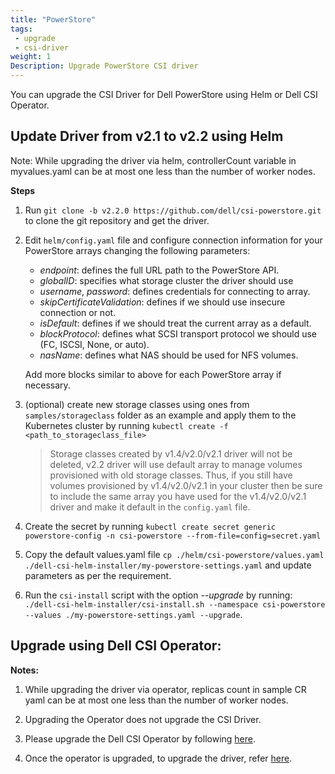 ```yaml
---
title: "PowerStore"
tags:
 - upgrade
 - csi-driver
weight: 1
Description: Upgrade PowerStore CSI driver
---
```


You can upgrade the CSI Driver for Dell PowerStore using Helm or Dell CSI Operator.

## Update Driver from v2.1 to v2.2 using Helm

Note: While upgrading the driver via helm, controllerCount variable in myvalues.yaml can be at most one less than the number of worker nodes.

**Steps**
1. Run `git clone -b v2.2.0 https://github.com/dell/csi-powerstore.git` to clone the git repository and get the driver.
2. Edit `helm/config.yaml` file and configure connection information for your PowerStore arrays changing the following parameters:
    - *endpoint*: defines the full URL path to the PowerStore API.
    - *globalID*: specifies what storage cluster the driver should use  
    - *username*, *password*: defines credentials for connecting to array.
    - *skipCertificateValidation*: defines if we should use insecure connection or not.
    - *isDefault*: defines if we should treat the current array as a default.
    - *blockProtocol*: defines what SCSI transport protocol we should use (FC, ISCSI, None, or auto).
    - *nasName*: defines what NAS should be used for NFS volumes.
    
    Add more blocks similar to above for each PowerStore array if necessary. 
3. (optional) create new storage classes using ones from `samples/storageclass` folder as an example and apply them to the Kubernetes cluster by running `kubectl create -f <path_to_storageclass_file>`
    >Storage classes created by v1.4/v2.0/v2.1 driver will not be deleted, v2.2 driver will use default array to manage volumes provisioned with old storage classes. Thus, if you still have volumes provisioned by v1.4/v2.0/v2.1 in your cluster then be sure to include the same array you have used for the v1.4/v2.0/v2.1 driver and make it default in the `config.yaml` file.
4. Create the secret by running ```kubectl create secret generic powerstore-config -n csi-powerstore --from-file=config=secret.yaml```
5. Copy the default values.yaml file `cp ./helm/csi-powerstore/values.yaml ./dell-csi-helm-installer/my-powerstore-settings.yaml` and update parameters as per the requirement.
6. Run the `csi-install` script with the option _\-\-upgrade_ by running: `./dell-csi-helm-installer/csi-install.sh --namespace csi-powerstore --values ./my-powerstore-settings.yaml --upgrade`.

## Upgrade using Dell CSI Operator:

**Notes:**
1. While upgrading the driver via operator, replicas count in sample CR yaml can be at most one less than the number of worker nodes.
2. Upgrading the Operator does not upgrade the CSI Driver.


1. Please upgrade the Dell CSI Operator by following [here](./../operator).
2. Once the operator is upgraded, to upgrade the driver, refer [here](./../../../installation/operator/#update-csi-drivers).

